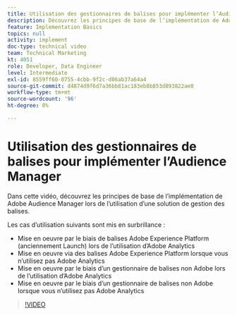 ```yaml
---
title: Utilisation des gestionnaires de balises pour implémenter l’Audience Manager
description: Découvrez les principes de base de l’implémentation de Adobe Audience Manager lors de l’utilisation d’une solution de gestion des balises.
feature: Implementation Basics
topics: null
activity: implement
doc-type: technical video
team: Technical Marketing
kt: 4051
role: Developer, Data Engineer
level: Intermediate
exl-id: 8559ff60-0755-4cbb-9f2c-d06ab37a64a4
source-git-commit: d4874d9f6d7a36bb81ac183eb8b853d893822ae0
workflow-type: tm+mt
source-wordcount: '96'
ht-degree: 0%

---
```


# Utilisation des gestionnaires de balises pour implémenter l’Audience Manager

Dans cette vidéo, découvrez les principes de base de l’implémentation de Adobe Audience Manager lors de l’utilisation d’une solution de gestion des balises.

Les cas d’utilisation suivants sont mis en surbrillance :

* Mise en oeuvre par le biais de balises Adobe Experience Platform (anciennement Launch) lors de l’utilisation d’Adobe Analytics
* Mise en oeuvre via des balises Adobe Experience Platform lorsque vous n’utilisez pas Adobe Analytics
* Mise en oeuvre par le biais d’un gestionnaire de balises non Adobe lors de l’utilisation d’Adobe Analytics
* Mise en oeuvre par le biais d’un gestionnaire de balises non Adobe lorsque vous n’utilisez pas Adobe Analytics

>[!VIDEO](https://video.tv.adobe.com/v/29964/?quality=12)

